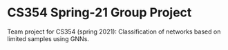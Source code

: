 # CS354 Spring-21 Group Project
Team project for CS354 (spring 2021): Classification of networks based on limited samples using GNNs.
